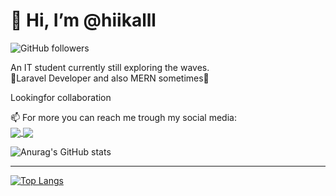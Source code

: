 <h1>👋 Hi, I’m @hiikalll</h1>

![GitHub followers](https://img.shields.io/github/followers/hiikalll?style=social)
<br>



An IT student currently still exploring the waves. <br>
🌱Laravel Developer and also MERN sometimes👀

Lookingfor collaboration
<!-- - 💞️ I’m looking to collaborate on ... -->
📫 For more you can reach me trough my social media: <br>
<a href="https://instagram.com/haikallf___">
  <img align="center" src="https://img.shields.io/badge/Instagram-@haikallf___-blue" />
</a>
<a href="mailto:ekal.ehmm@gmail.com">
  <img align="center" src="https://img.shields.io/badge/Email-ekal.ehmm@gmail.com-red" />
</a>

  
  
![Anurag's GitHub stats](https://github-readme-stats.vercel.app/api?username=hiikalll&show_icons=true&theme=vue)<br><hr>
[![Top Langs](https://github-readme-stats.vercel.app/api/top-langs/?username=anuraghazra&layout=compact)](https://github.com/hiikalll/github-readme-stats)


<!---
hiikalll/hiikalll is a ✨ special ✨ repository because its `README.md` (this file) appears on your GitHub profile.
You can click the Preview link to take a look at your changes.
--->
